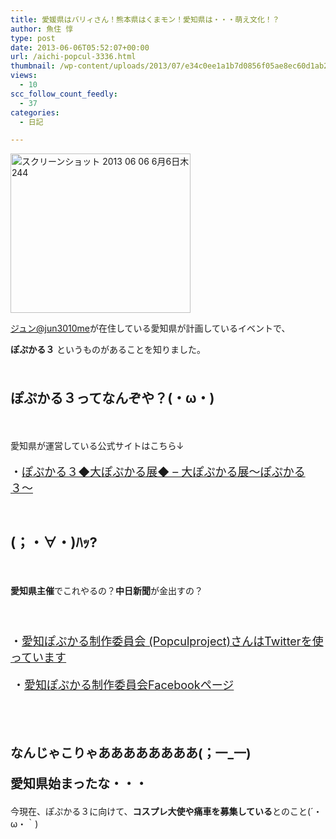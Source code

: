 ```yaml
---
title: 愛媛県はバリィさん！熊本県はくまモン！愛知県は・・・萌え文化！？
author: 魚住 惇
type: post
date: 2013-06-06T05:52:07+00:00
url: /aichi-popcul-3336.html
thumbnail: /wp-content/uploads/2013/07/e34c0ee1a1b7d0856f05ae8ec60d1ab2.png
views:
  - 10
scc_follow_count_feedly:
  - 37
categories:
  - 日記

---
```

<img decoding="async" loading="lazy" title="スクリーンショット 2013-06-06 6月6日木244.png" src="/wp-content/uploads/2013/06/e34c0ee1a1b7d0856f05ae8ec60d1ab2.png" alt="スクリーンショット 2013 06 06 6月6日木244" width="288" height="255" border="0" />

<!--more-->

[ジュン@jun3010me][1]が在住している愛知県が計画しているイベントで、

**ぽぷかる３** というものがあることを知りました。

 

<p style="font-size: 21px;">
  <b>ぽぷかる３ってなんぞや？(・ω・)</b>
</p>

 

愛知県が運営している公式サイトはこちら↓

<p style="font-size: 18px;">
  ・<a href="http://www.popcul-aichi.jp/" target="_blank">ぽぷかる３◆大ぽぷかる展◆ &#8211; 大ぽぷかる展〜ぽぷかる３〜</a>
</p>

 

<p style="font-size: 22px;">
  <b>(；・∀・)ﾊｯ?</b>
</p>

 

**愛知県主催**でこれやるの？**中日新聞**が金出すの？

<p style="font-size: 18px;">
   
</p>

<p style="font-size: 18px;">
  ・<a href="https://twitter.com/Popculproject" target="_blank">愛知ぽぷかる制作委員会 (Popculproject)さんはTwitterを使っています</a>
</p>

 <span style="font-size: 18px;">・</span><a style="font-size: 18px;" href="http://www.facebook.com/popculproject" target="_blank">愛知ぽぷかる制作委員会Facebookページ</a>

 

 

<p style="font-size: 20px;">
  <b>なんじゃこりゃああああああああ(；一_一)</b>
</p>

<p style="font-size: 20px;">
  <b>愛知県始まったな・・・</b>
</p>

今現在、ぽぷかる３に向けて、**コスプレ大使や痛車を募集している**とのこと(´・ω・｀)

 [1]: https://twitter.com/jun3010me